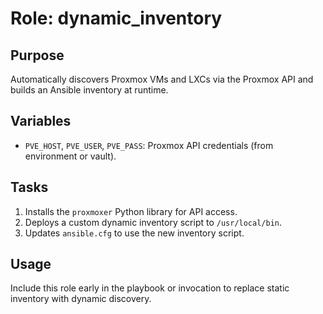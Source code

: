 # Role: dynamic_inventory

## Purpose
Automatically discovers Proxmox VMs and LXCs via the Proxmox API and builds an Ansible inventory at runtime.

## Variables
- `PVE_HOST`, `PVE_USER`, `PVE_PASS`: Proxmox API credentials (from environment or vault).

## Tasks
1. Installs the `proxmoxer` Python library for API access.
2. Deploys a custom dynamic inventory script to `/usr/local/bin`.
3. Updates `ansible.cfg` to use the new inventory script.

## Usage
Include this role early in the playbook or invocation to replace static inventory with dynamic discovery.
